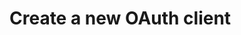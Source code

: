#  Create a new OAuth client

<api-endpoint openapi-path="../../../api-specs/swagger-otr-api.json" method="POST" endpoint="/api/v1/oauth/client"/>